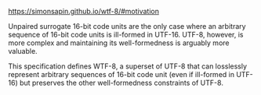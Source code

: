 https://simonsapin.github.io/wtf-8/#motivation

> 

Unpaired surrogate 16-bit code units are the only case where an arbitrary sequence of 16-bit code units is ill-formed in UTF-16. UTF-8, however, is more complex and maintaining its well-formedness is arguably more valuable.

This specification defines WTF-8, a superset of UTF-8 that can losslessly represent arbitrary sequences of 16-bit code unit (even if ill-formed in UTF-16) but preserves the other well-formedness constraints of UTF-8.